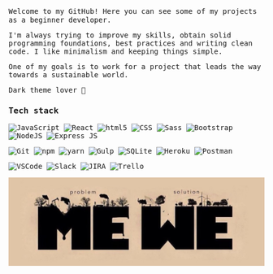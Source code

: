 <samp>
Welcome to my GitHub! Here you can see some of my projects as a beginner developer.

I'm always trying to improve my skills, obtain solid programming foundations, best practices and writing clean code. I like minimalism and keeping things simple.

One of my goals is to work for a project that leads the way towards a sustainable world.

Dark theme lover :black_heart:
</samp>

### Tech stack
![JavaScript](https://img.shields.io/badge/-JavaScript-black?style=flat&logo=javascript&logoColor=yellow) 
![React](https://img.shields.io/badge/-React-black?style=flat&logo=react)
![html5](https://img.shields.io/badge/-HTML5-black?style=flat&logo=html5) 
![CSS](https://img.shields.io/badge/-CSS3-black?style=flat&logo=css3&logoColor=blue)
![Sass](https://img.shields.io/badge/-Sass-black?style=flat&logo=sass)
![Bootstrap](https://img.shields.io/badge/-Bootstrap-black?style=flat&logo=Bootstrap)
![NodeJS](https://img.shields.io/badge/-NodeJS-black?style=flat&logo=Node.js)
![Express JS](https://img.shields.io/badge/-ExpressJS-black?style=flat&logo=express)

![Git](https://img.shields.io/badge/-Git-black?style=flat&logo=git)
![npm](https://img.shields.io/badge/-NPM-black?style=flat&logo=npm) 
![yarn](https://img.shields.io/badge/-yarn-black?style=flat&logo=yarn)
![Gulp](https://img.shields.io/badge/-Gulp-black?style=flat&logo=gulp)
![SQLite](https://img.shields.io/badge/-SQLite-black?style=flat&logo=sqlite&logoColor=76C4EB)
![Heroku](https://img.shields.io/badge/-Heroku-black?style=flat&logo=heroku&logoColor=6314AF)
![Postman](https://img.shields.io/badge/-Postman-black?style=flat&logo=postman)

![VSCode](https://img.shields.io/badge/-VSCode-black?style=flat&logo=visual-studio-code&logoColor=blue)
![Slack](https://img.shields.io/badge/-Slack-black?style=flat&logo=slack&logoColor=550D4B)
![JIRA](https://img.shields.io/badge/-Jira-black?style=flat&logo=jira-software&logoColor=blue)
![Trello](https://img.shields.io/badge/-Trello-black?style=flat&logo=trello&logoColor=blue)

![](https://github.com/vtendero/vtendero/blob/master/images/we-solution.JPG)
